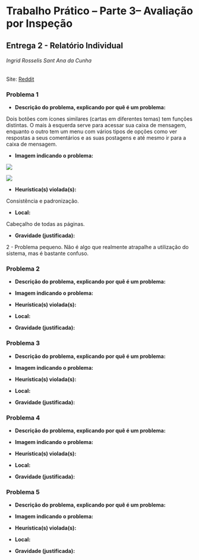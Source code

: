 #  Trabalho Prático – Parte 3– Avaliação por Inspeção 

## Entrega 2 - Relatório Individual

###### Ingrid Rosselis Sant Ana da Cunha

Site: [Reddit](https://reddit.com/)

### Problema 1

- **Descrição do problema, explicando por quê é um problema:**

Dois botões com ícones similares (cartas em diferentes temas) tem funções distintas. O mais à esquerda serve para acessar sua caixa de mensagem, enquanto o outro tem um menu com vários tipos de opções como ver respostas a seus comentários e as suas postagens e até mesmo ir para a caixa de mensagem.

- **Imagem indicando o problema:**

![](https://i.imgur.com/aHtwuH4.png)

![](https://i.imgur.com/vMF3B9F.png)

- **Heurística(s) violada(s):**

Consistência e padronização.

- **Local:**

Cabeçalho de todas as páginas.

- **Gravidade (justificada):**

2 - Problema pequeno. Não é algo que realmente atrapalhe a utilização do sistema, mas é bastante confuso.

### Problema 2

- **Descrição do problema, explicando por quê é um problema:**



- **Imagem indicando o problema:**



- **Heurística(s) violada(s):**



- **Local:**



- **Gravidade (justificada):**



### Problema 3

- **Descrição do problema, explicando por quê é um problema:**



- **Imagem indicando o problema:**



- **Heurística(s) violada(s):**



- **Local:**



- **Gravidade (justificada):**



### Problema 4

- **Descrição do problema, explicando por quê é um problema:**



- **Imagem indicando o problema:**



- **Heurística(s) violada(s):**



- **Local:**



- **Gravidade (justificada):**



### Problema 5

- **Descrição do problema, explicando por quê é um problema:**



- **Imagem indicando o problema:**



- **Heurística(s) violada(s):**



- **Local:**



- **Gravidade (justificada):**



